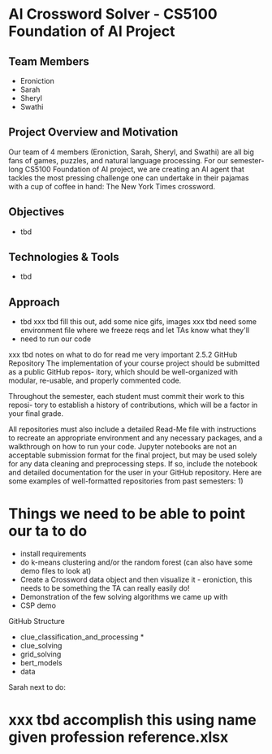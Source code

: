 # AI Crossword Solver - CS5100 Foundation of AI Project

## Team Members
- Eroniction
- Sarah
- Sheryl
- Swathi

## Project Overview and Motivation
Our team of 4 members (Eroniction, Sarah, Sheryl, and Swathi) are all big fans of games, puzzles, and natural language processing. For our semester-long CS5100 Foundation of AI project, we are creating an AI agent that tackles the most pressing challenge one can undertake in their pajamas with a cup of coffee in hand: The New York Times crossword. 

## Objectives
- tbd

## Technologies & Tools
- tbd

## Approach
- tbd
xxx tbd fill this out, add some nice gifs, images
xxx tbd need some environment file where we freeze reqs and let TAs know what they'll 
- need to run our code

xxx tbd notes on what to do for read me very important
2.5.2 GitHub Repository
The implementation of your course project should be submitted as a public GitHub repos-
itory, which should be well-organized with modular, re-usable, and properly commented
code. 

Throughout the semester, each student must commit their work to this reposi-
tory to establish a history of contributions, which will be a factor in your final grade.

All repositories must also include a detailed Read-Me file with instructions to recreate an
appropriate environment and any necessary packages, and a walkthrough on how to
run your code. Jupyter notebooks are not an acceptable submission format for the final
project, but may be used solely for any data cleaning and preprocessing steps. If so,
include the notebook and detailed documentation for the user in your GitHub repository.
Here are some examples of well-formatted repositories from past semesters: 1)

# Things we need to be able to point our ta to do
* install requirements
* do k-means clustering and/or the random forest (can also have some demo files to look at)
* Create a Crossword data object and then visualize it - eroniction, this needs to be something the TA can really easily do!
* Demonstration of the few solving algorithms we came up with
* CSP demo

GitHub Structure
* clue_classification_and_processing
  * 
* clue_solving
* grid_solving 
* bert_models
* data

Sarah next to do: 
# xxx tbd accomplish this using name given profession reference.xlsx